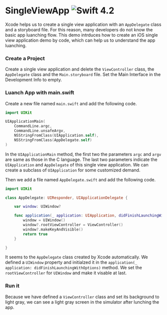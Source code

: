 # SingleViewApp ![Swift 4.2](https://img.shields.io/badge/Swift-4.2-orange.svg)

Xcode helps us to create a single view application with an `AppDelegate` class and a storyboard file. 
For this reason, many developers do not know the basic app luanching flow. 
This demo intrduces how to create an iOS single view application demo by code, which can help us to understand the app luanching.

### Create a Project
Create a single view application and delete the `ViewController` class, the `AppDelegate` class and the `Main.storyboard` file.
Set the Main Interface in the Development Info to empty.

### Luanch App with main.swift
Create a new file named `main.swift` and add the following code.

```Swift
import UIKit

UIApplicationMain(
    CommandLine.argc,
    CommandLine.unsafeArgv,
    NSStringFromClass(UIApplication.self),
    NSStringFromClass(AppDelegate.self)
)
```

In the `UIApplicationMain` method, the first two the parameters `argc` and `argv` are same as those in the C language.
The last two parameters indicate the `UIApplication` and `AppDelegate` of this single view application.
We can create a subclass of `UIApplication` for some customized demand.

Then we add a file named `AppDelegate.swift` and add the following code.

```Swift
import UIKit

class AppDelegate: UIResponder, UIApplicationDelegate {

    var window: UIWindow?

    func application(_ application: UIApplication, didFinishLaunchingWithOptions launchOptions: [UIApplication.LaunchOptionsKey: Any]?) -> Bool {
        window = UIWindow()
        window?.rootViewController = ViewController()
        window?.makeKeyAndVisible()
        return true
    }

}
```

It seems to the `AppDelegate` class created by Xcode automatically.
We defined a `UIWindow` property and initialzed it in the `application(_ application: didFinishLaunchingWithOptions)` method.
We set the `rootViewController` for `UIWindow` and make it visable at last.

### Run it
Because we have defined a `ViewController` class and set its background to light gray, we can see a light gray screen in the simulator after lunching the app.

